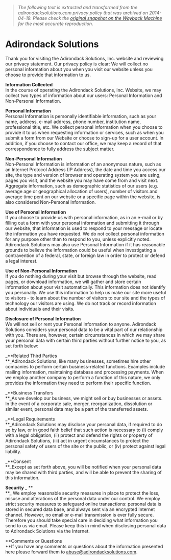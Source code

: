 > *The following text is extracted and transformed from the adirondacksolutions.com privacy policy that was archived on 2014-04-19. Please check the [original snapshot on the Wayback Machine](https://web.archive.org/web/20140419005218id_/http%3A//www.adirondacksolutions.com/Privacy.cfm) for the most accurate reproduction.*

# Adirondack Solutions

Thank you for visiting the Adirondack Solutions, Inc. website and reviewing our privacy statement. Our privacy policy is clear: We will collect no personal information about you when you visit our website unless you choose to provide that information to us.

**Information Collected**  
In the course of operating the Adirondack Solutions, Inc. Website, we may collect two types of information about our users: Personal Information and Non-Personal Information.

**Personal Information**  
Personal Information is personally identifiable information, such as your name, address, e-mail address, phone number, institution name, professional title, etc. We collect personal information when you choose to provide it to us when requesting information or services, such as when you submit a form from our Website or choose to sign-up for a user account. In addition, if you choose to contact our office, we may keep a record of that correspondence to fully address the subject matter.

**Non-Personal Information**  
Non-Personal Information is information of an anonymous nature, such as an Internet Protocol Address (IP Address), the date and time you access our site, the type and version of browser and operating system you are using, pages you visit, and the website you may have come from and visit next. Aggregate information, such as demographic statistics of our users (e.g. average age or geographical allocation of users), number of visitors and average time pent on our website or a specific page within the website, is also considered Non-Personal Information.

**Use of Personal Information**  
If you choose to provide us with personal information, as in an e-mail or by filling out a form with your personal information and submitting it through our website, that information is used to respond to your message or locate the information you have requested. We do not collect personal information for any purpose other than to respond to you, unless explicitly noted. Adirondack Solutions may also use Personal Information if it has reasonable grounds to believe the information could be useful when investigating a contravention of a federal, state, or foreign law in order to protect or defend a legal interest.

**Use of Non-Personal Information**  
If you do nothing during your visit but browse through the website, read pages, or download information, we will gather and store certain information about your visit automatically. This information does not identify you personally. We use this information to help us make our site more useful to visitors - to learn about the number of visitors to our site and the types of technology our visitors are using. We do not track or record information about individuals and their visits.

**Disclosure of Personal Information**  
We will not sell or rent your Personal Information to anyone. Adirondack Solutions considers your personal data to be a vital part of our relationship with you. There are, however, certain circumstances in which we may share your personal data with certain third parties without further notice to you, as set forth below:

_**Related Third Parties  
**_Adirondack Solutions, like many businesses, sometimes hire other companies to perform certain business-related functions. Examples include mailing information, maintaining database and processing payments. When we employ another company to perform a function of this nature, we only provides the information they need to perform their specific function.

_**Business Transfers  
**_As we develop our business, we might sell or buy businesses or assets. In the event of a corporate sale, merger, reorganization, dissolution or similar event, personal data may be a part of the transferred assets.

_**Legal Requirements  
**_Adirondack Solutions may disclose your personal data, if required to do so by law, or in good faith belief that such action is necessary to (i) comply with a legal obligation, (ii) protect and defend the rights or property of Adirondack Solutions, (iii) act in urgent circumstances to protect the personal safety of users of the site or the public, or (iv) protect against legal liability.

_**Consent  
**_Except as set forth above, you will be notified when your personal data may be shared with third parties, and will be able to prevent the sharing of this information.

**Security** _ **  
**_ We employ reasonable security measures in place to protect the loss, misuse and alterations of the personal data under our control. We employ strict security measures to safeguard online transactions: personal data is stored in secured data base, and always sent via an encrypted Internet channel. However, no email or e-mail transmission is ever fully secure. Therefore you should take special care in deciding what information you send to us via email. Please keep this in mind when disclosing personal data to Adirondack Solutions via the Internet.

**Comments or Questions  
**If you have any comments or questions about the information presented here please forward them to [abuse@adirondacksolutions.com](mailto:abuse@adirondacksolutions.com).
